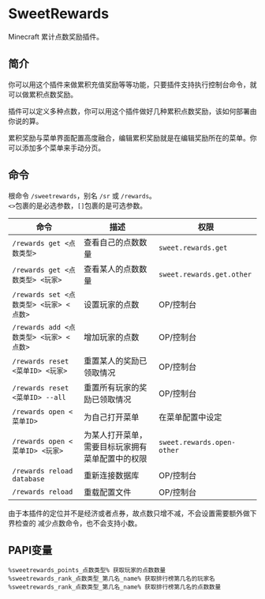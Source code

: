 # SweetRewards

Minecraft 累计点数奖励插件。

## 简介

你可以用这个插件来做累积充值奖励等等功能，只要插件支持执行控制台命令，就可以做累积点数奖励。

插件可以定义多种点数，你可以用这个插件做好几种累积点数奖励，该如何部署由你说的算。

累积奖励与菜单界面配置高度融合，编辑累积奖励就是在编辑奖励所在的菜单。你可以添加多个菜单来手动分页。

## 命令

根命令 `/sweetrewards`，别名 `/sr` 或 `/rewards`。  
`<>`包裹的是必选参数，`[]`包裹的是可选参数。

| 命令                              | 描述                       | 权限                         |
|---------------------------------|--------------------------|----------------------------|
| `/rewards get <点数类型>`           | 查看自己的点数数量                | `sweet.rewards.get`        |
| `/rewards get <点数类型> <玩家>`      | 查看某人的点数数量                | `sweet.rewards.get.other`  |
| `/rewards set <点数类型> <玩家> <点数>` | 设置玩家的点数                  | OP/控制台                     |
| `/rewards add <点数类型> <玩家> <点数>` | 增加玩家的点数                  | OP/控制台                     |
| `/rewards reset <菜单ID> <玩家>`    | 重置某人的奖励已领取情况             | OP/控制台                     |
| `/rewards reset <菜单ID> --all`   | 重置所有玩家的奖励已领取情况           | OP/控制台                     |
| `/rewards open <菜单ID>`          | 为自己打开菜单                  | 在菜单配置中设定                   |
| `/rewards open <菜单ID> <玩家>`     | 为某人打开菜单，需要目标玩家拥有菜单配置中的权限 | `sweet.rewards.open-other` |
| `/rewards reload database`      | 重新连接数据库                  | OP/控制台                     |
| `/rewards reload`               | 重载配置文件                   | OP/控制台                     |

由于本插件的定位并不是经济或者点券，故点数只增不减，不会设置需要额外做下界检查的 减少点数命令，也不会支持小数。

## PAPI变量

```
%sweetrewards_points_点数类型% 获取玩家的点数数量
%sweetrewards_rank_点数类型_第几名_name% 获取排行榜第几名的玩家名
%sweetrewards_rank_点数类型_第几名_name% 获取排行榜第几名的点数数量
```
